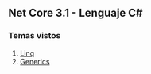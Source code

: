 ## Net Core 3.1 - Lenguaje C# 

### Temas vistos

1. [Linq](Linq/README.md)
2. [Generics](Generics/README.md)